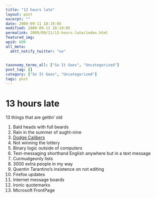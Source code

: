 ```yaml
---
title: "13 hours late"
layout: post
excerpt: ""
date: 2009-09-11 18:19:05
modified: 2009-09-11 18:19:05
permalink: 2009/09/11/13-hours-late/index.html
featured_img: 
wpid: 609
all_meta: 
  aktt_notify_twitter: "no"
  
  
taxonomy_terms_all: ["So It Goes", "Uncategorized"]
post_tag: []
category: ["So It Goes", "Uncategorized"]
tags: post
---
```


# 13 hours late

13 things that are gettin’ old

1. Bald heads with full beards
2. Rain in the summer of aught-nine
3. [Dodge Calibers](http://www.patrickjohanneson.com/deardiary/2007/09/06/13-things-about-the-car-i-rented-on-the-long-weekend/)
4. Not winning the lottery
5. Binary logic outside of computers
6. Text-messaging shorthand English anywhere but in a text message
7. Curmudgeonly lists
8. 3000 extra people in my way
9. Quentin Tarantino’s insistence on not editing
10. Firefox updates
11. Internet message boards
12. Ironic quotemarks
13. Microsoft FrontPage
